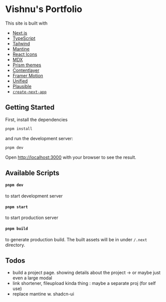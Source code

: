 # Vishnu's Portfolio

This site is built with

- [Next.js](https://nextjs.org/)
- [TypeScript](https://www.typescriptlang.org/)
- [Tailwind](https://tailwindcss.com/)
- [Mantine](https://mantine.dev/)
- [React Icons](https://react-icons.github.io/react-icons/)
- [MDX](https://mdxjs.com/)
- [Prism themes](https://github.com/PrismJS/prism-themes)
- [Contentlayer](https://www.contentlayer.dev)
- [Framer Motion](https://github.com/framer/motion)
- [Unified](https://github.com/unifiedjs/unified)
- [Plausible](https://github.com/plausible/analytics)
- [`create-next-app`](https://github.com/vercel/next.js/tree/canary/packages/create-next-app)

## Getting Started

First, install the dependencies

```bash
pnpm install
```

and run the development server:

```bash
pnpm dev
```

Open [http://localhost:3000](http://localhost:3000) with your browser to see the result.

## Available Scripts

#### `pnpm dev`

to start development server

#### `pnpm start`

to start production server

#### `pnpm build`

to generate production build. The built assets will be in under `/.next` directory.

## Todos

- build a project page. showing details about the project -> or maybe just even a large modal
- link shortener, fileupload kinda thing : maybe a separate proj (for self use)
- replace mantine w. shadcn-ui
